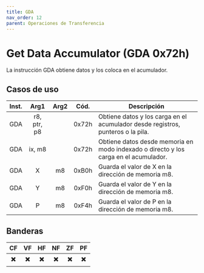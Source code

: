```yaml
---
title: GDA
nav_order: 12
parent: Operaciones de Transferencia
---
```


# Get Data Accumulator (GDA 0x72h)

La instrucción GDA obtiene datos y los coloca en el acumulador.

## Casos de uso

| Inst. |             Arg1              | Arg2 | Cód.  | Descripción                                                                       |
|:-----:|:-----------------------------:|:----:|:-----:|-----------------------------------------------------------------------------------|
| GDA   | r8, ptr, p8                 |      | 0x72h | Obtiene datos y los carga en el acumulador desde registros, punteros o la pila.    |
| GDA   | ix, m8                      |      | 0x72h | Obtiene datos desde memoria en modo indexado o directo y los carga en el acumulador. |
| GDA   | X | m8   | 0xB0h | Guarda el valor de X en la dirección de memoria m8.|
| GDA   | Y | m8   | 0xF0h | Guarda el valor de Y en la dirección de memoria m8.|
| GDA   | P | m8   | 0xF4h | Guarda el valor de P en la dirección de memoria m8.|

## Banderas

| CF  | VF  | HF  | NF  | ZF  | PF  |
|:---:|:---:|:---:|:---:|:---:|:---:|
| ✖️  | ✖️  | ✖️  | ✖️  | ✖️  | ✖️  |
